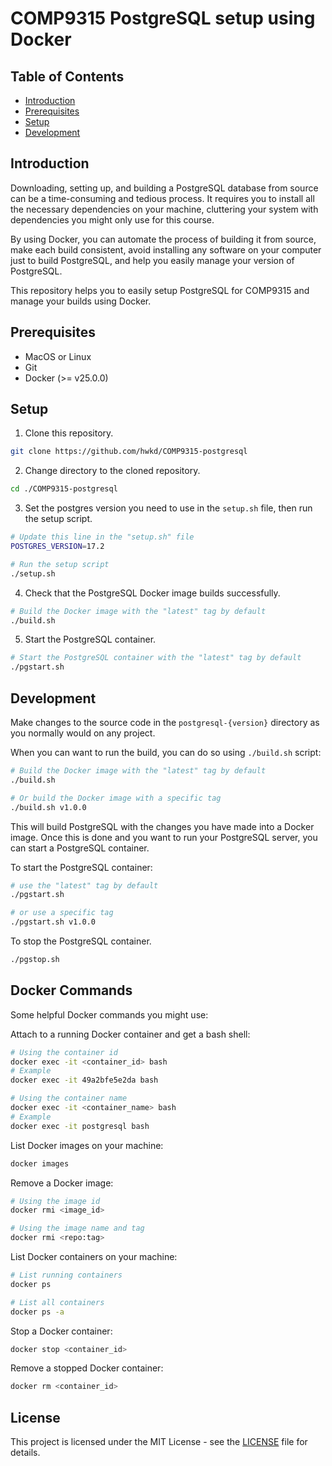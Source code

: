 # COMP9315 PostgreSQL setup using Docker

## Table of Contents

- [Introduction](#introduction)
- [Prerequisites](#prerequisites)
- [Setup](#setup)
- [Development](#development)

## Introduction

Downloading, setting up, and building a PostgreSQL database from source can be a time-consuming and tedious process.
It requires you to install all the necessary dependencies on your machine, cluttering your system with dependencies
you might only use for this course.

By using Docker, you can automate the process of building it from source, make each build consistent, avoid installing
any software on your computer just to build PostgreSQL, and help you easily manage your version of PostgreSQL.

This repository helps you to easily setup PostgreSQL for COMP9315 and manage your builds using Docker.

## Prerequisites

- MacOS or Linux
- Git
- Docker (>= v25.0.0)

## Setup

1. Clone this repository.

```bash
git clone https://github.com/hwkd/COMP9315-postgresql
```

2. Change directory to the cloned repository.

```bash
cd ./COMP9315-postgresql
```

3. Set the postgres version you need to use in the `setup.sh` file, then run the setup script.

```bash
# Update this line in the "setup.sh" file
POSTGRES_VERSION=17.2
```

```bash
# Run the setup script
./setup.sh
```

4. Check that the PostgreSQL Docker image builds successfully.

```bash
# Build the Docker image with the "latest" tag by default
./build.sh
```

5. Start the PostgreSQL container.

```bash
# Start the PostgreSQL container with the "latest" tag by default
./pgstart.sh
```

## Development

Make changes to the source code in the `postgresql-{version}` directory as you normally would on any project.

When you can want to run the build, you can do so using `./build.sh` script:

```bash
# Build the Docker image with the "latest" tag by default
./build.sh

# Or build the Docker image with a specific tag
./build.sh v1.0.0
```

This will build PostgreSQL with the changes you have made into a Docker image.
Once this is done and you want to run your PostgreSQL server, you can start a PostgreSQL container.

To start the PostgreSQL container:

```bash
# use the "latest" tag by default
./pgstart.sh

# or use a specific tag
./pgstart.sh v1.0.0
```

To stop the PostgreSQL container.

```bash
./pgstop.sh
```

## Docker Commands

Some helpful Docker commands you might use:

Attach to a running Docker container and get a bash shell:

```bash
# Using the container id
docker exec -it <container_id> bash
# Example
docker exec -it 49a2bfe5e2da bash

# Using the container name
docker exec -it <container_name> bash
# Example
docker exec -it postgresql bash
```

List Docker images on your machine:

```bash
docker images
```

Remove a Docker image:

```bash
# Using the image id
docker rmi <image_id>

# Using the image name and tag
docker rmi <repo:tag>
```

List Docker containers on your machine:

```bash
# List running containers
docker ps

# List all containers
docker ps -a
```

Stop a Docker container:

```bash
docker stop <container_id>
```

Remove a stopped Docker container:

```bash
docker rm <container_id>
```


## License

This project is licensed under the MIT License - see the [LICENSE](LICENSE) file for details.
